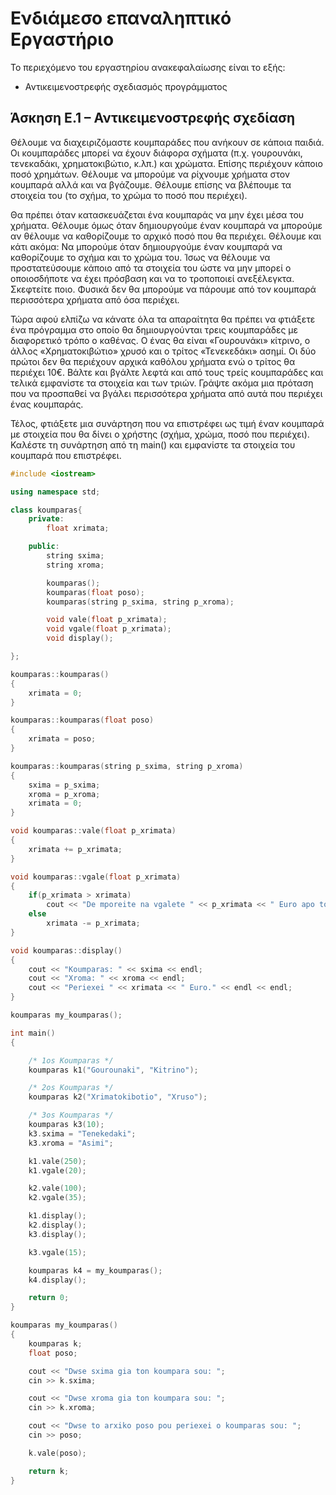 # Ενδιάµεσο επαναληπτικό Εργαστήριο

Το περιεχόμενο του εργαστηρίου ανακεφαλαίωσης είναι το εξής:

- Αντικειµενοστρεφής σχεδιασµός προγράµµατος

## Άσκηση Ε.1 – Αντικειµενοστρεφής σχεδίαση

Θέλουµε να διαχειριζόµαστε κουµπαράδες που ανήκουν σε κάποια παιδιά. Οι κουµπαράδες µπορεί να έχουν διάφορα σχήµατα (π.χ. γουρουνάκι, τενεκαδάκι, χρηµατοκιβώτιο, κ.λπ.) και χρώµατα. Επίσης περιέχουν κάποιο ποσό χρηµάτων. Θέλουµε να µπορούµε να ρίχνουµε χρήµατα στον κουµπαρά αλλά και να βγάζουµε. Θέλουµε επίσης να βλέπουµε τα στοιχεία του (το σχήµα, το χρώµα το ποσό που περιέχει).

Θα πρέπει όταν κατασκευάζεται ένα κουµπαράς να µην έχει µέσα του χρήµατα. Θέλουµε όµως όταν δηµιουργούµε έναν κουµπαρά να µπορούµε αν θέλουµε να καθορίζουµε το αρχικό ποσό που θα περιέχει. Θέλουµε και κάτι ακόµα: Να µπορούµε όταν δηµιουργούµε έναν κουµπαρά να καθορίζουµε το σχήµα και το χρώµα του. Ίσως να θέλουµε να προστατεύσουµε κάποιο από τα στοιχεία του ώστε να µην µπορεί ο οποιοσδήποτε να έχει πρόσβαση και να το τροποποιεί ανεξέλεγκτα. Σκεφτείτε ποιο. Φυσικά δεν θα µπορούµε να πάρουµε από τον κουµπαρά περισσότερα χρήµατα από όσα περιέχει.

Τώρα αφού ελπίζω να κάνατε όλα τα απαραίτητα θα πρέπει να φτιάξετε ένα πρόγραµµα στο οποίο θα δηµιουργούνται τρεις κουµπαράδες µε διαφορετικό τρόπο ο καθένας. Ο ένας θα είναι «Γουρουνάκι» κίτρινο, ο άλλος «Χρηµατοκιβώτιο» χρυσό και ο τρίτος «Τενεκεδάκι» ασηµί. Οι δύο πρώτοι δεν θα περιέχουν αρχικά καθόλου χρήµατα ενώ ο τρίτος θα περιέχει 10€. Βάλτε και βγάλτε λεφτά και από τους τρείς κουµπαράδες και τελικά εµφανίστε τα στοιχεία και των τριών. Γράψτε ακόµα µια πρόταση που να προσπαθεί να βγάλει περισσότερα χρήµατα από αυτά που περιέχει ένας κουµπαράς.

Τέλος, φτιάξετε µια συνάρτηση που να επιστρέφει ως τιµή έναν κουµπαρά µε στοιχεία που θα δίνει ο χρήστης (σχήµα, χρώµα, ποσό που περιέχει). Καλέστε τη συνάρτηση από τη main() και εµφανίστε τα στοιχεία του κουµπαρά που επιστρέφει.

```c++
#include <iostream>

using namespace std;

class koumparas{
    private:
        float xrimata;

    public:
        string sxima;
        string xroma;

        koumparas();
        koumparas(float poso);
        koumparas(string p_sxima, string p_xroma);

        void vale(float p_xrimata);
        void vgale(float p_xrimata);
        void display();

};

koumparas::koumparas()
{
    xrimata = 0;
}

koumparas::koumparas(float poso)
{
    xrimata = poso;
}

koumparas::koumparas(string p_sxima, string p_xroma)
{
    sxima = p_sxima;
    xroma = p_xroma;
    xrimata = 0;
}

void koumparas::vale(float p_xrimata)
{
    xrimata += p_xrimata;
}

void koumparas::vgale(float p_xrimata)
{
    if(p_xrimata > xrimata)
        cout << "De mporeite na vgalete " << p_xrimata << " Euro apo ton koumpara " << sxima << endl << endl;
    else
        xrimata -= p_xrimata;
}

void koumparas::display()
{
    cout << "Koumparas: " << sxima << endl;
    cout << "Xroma: " << xroma << endl;
    cout << "Periexei " << xrimata << " Euro." << endl << endl;
}

koumparas my_koumparas();

int main()
{

    /* 1os Koumparas */
    koumparas k1("Gourounaki", "Kitrino");

    /* 2os Koumparas */
    koumparas k2("Xrimatokibotio", "Xruso");

    /* 3os Koumparas */
    koumparas k3(10);
    k3.sxima = "Tenekedaki";
    k3.xroma = "Asimi";

    k1.vale(250);
    k1.vgale(20);

    k2.vale(100);
    k2.vgale(35);

    k1.display();
    k2.display();
    k3.display();

    k3.vgale(15);

    koumparas k4 = my_koumparas();
    k4.display();

    return 0;
}

koumparas my_koumparas()
{
    koumparas k;
    float poso;

    cout << "Dwse sxima gia ton koumpara sou: ";
    cin >> k.sxima;

    cout << "Dwse xroma gia ton koumpara sou: ";
    cin >> k.xroma;

    cout << "Dwse to arxiko poso pou periexei o koumparas sou: ";
    cin >> poso;

    k.vale(poso);

    return k;
}
```

